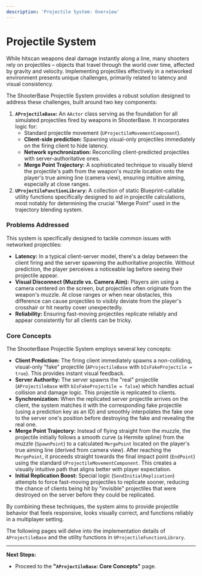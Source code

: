 ```yaml
---
description: 'Projectile System: Overview'
---
```


# Projectile System

While hitscan weapons deal damage instantly along a line, many shooters rely on projectiles – objects that travel through the world over time, affected by gravity and velocity. Implementing projectiles effectively in a networked environment presents unique challenges, primarily related to latency and visual consistency.

The ShooterBase Projectile System provides a robust solution designed to address these challenges, built around two key components:

1. **`AProjectileBase`:** An `AActor` class serving as the foundation for all simulated projectiles fired by weapons in ShooterBase. It incorporates logic for:
   * Standard projectile movement (`UProjectileMovementComponent`).
   * **Client-side prediction:** Spawning visual-only projectiles immediately on the firing client to hide latency.
   * **Network synchronization:** Reconciling client-predicted projectiles with server-authoritative ones.
   * **Merge Point Trajectory:** A sophisticated technique to visually blend the projectile's path from the weapon's muzzle location onto the player's true aiming line (camera view), ensuring intuitive aiming, especially at close ranges.
2. **`UProjectileFunctionLibrary`:** A collection of static Blueprint-callable utility functions specifically designed to aid in projectile calculations, most notably for determining the crucial "Merge Point" used in the trajectory blending system.

### Problems Addressed

This system is specifically designed to tackle common issues with networked projectiles:

* **Latency:** In a typical client-server model, there's a delay between the client firing and the server spawning the authoritative projectile. Without prediction, the player perceives a noticeable lag before seeing their projectile appear.
* **Visual Disconnect (Muzzle vs. Camera Aim):** Players aim using a camera centered on the screen, but projectiles often originate from the weapon's muzzle. At close ranges or when near obstacles, this difference can cause projectiles to visibly deviate from the player's crosshair or hit nearby cover unexpectedly.
* **Reliability:** Ensuring fast-moving projectiles replicate reliably and appear consistently for all clients can be tricky.

### Core Concepts

The ShooterBase Projectile System employs several key concepts:

* **Client Prediction:** The firing client immediately spawns a non-colliding, visual-only "fake" projectile (`AProjectileBase` with `bIsFakeProjectile = true`). This provides instant visual feedback.
* **Server Authority:** The server spawns the "real" projectile (`AProjectileBase` with `bIsFakeProjectile = false`) which handles actual collision and damage logic. This projectile is replicated to clients.
* **Synchronization:** When the replicated server projectile arrives on the client, the system matches it with the corresponding fake projectile (using a prediction key as an ID) and smoothly interpolates the fake one to the server one's position before destroying the fake and revealing the real one.
* **Merge Point Trajectory:** Instead of flying straight from the muzzle, the projectile initially follows a smooth curve (a Hermite spline) from the muzzle (`SpawnPoint`) to a calculated `MergePoint` located on the player's true aiming line (derived from camera view). After reaching the `MergePoint`, it proceeds straight towards the final impact point (`EndPoint`) using the standard `UProjectileMovementComponent`. This creates a visually intuitive path that aligns better with player expectation.
* **Initial Replication Boost:** Special logic (`SendInitialReplication`) attempts to force fast-moving projectiles to replicate sooner, reducing the chance of clients being hit by "invisible" projectiles that were destroyed on the server before they could be replicated.

By combining these techniques, the system aims to provide projectile behavior that feels responsive, looks visually correct, and functions reliably in a multiplayer setting.

The following pages will delve into the implementation details of `AProjectileBase` and the utility functions in `UProjectileFunctionLibrary`.

***

**Next Steps:**

* Proceed to the **"`AProjectileBase`: Core Concepts"** page.
